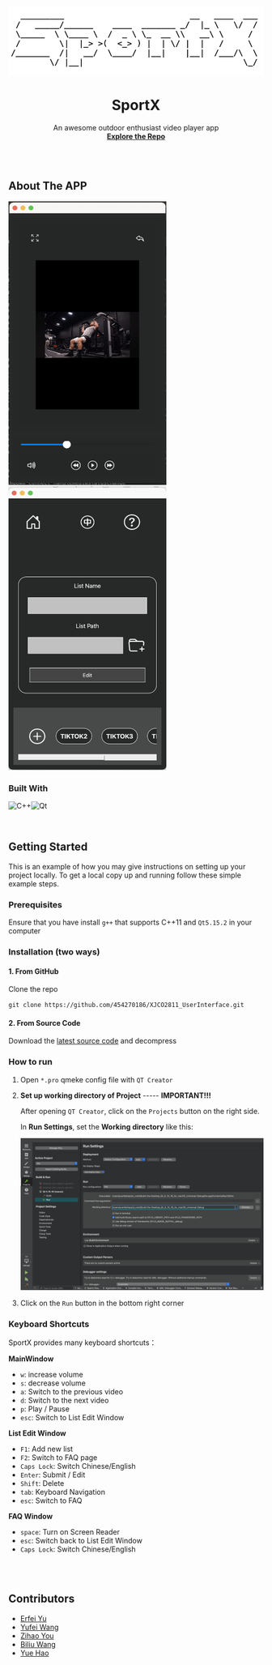 <!-- PROJECT LOGO -->
<br />

<div align="center">
  <img src="./img/logo.png" alt="Logo">
  <h1 align="center">SportX</h3>
  <p align="center">
    An awesome outdoor enthusiast video player app
    <br />
    <a href="https://github.com/454270186/XJCO2811_UserInterface"><strong>Explore the Repo</strong></a>
    <br />
  </p>


</div>

<br/>

<br/>

<!-- ABOUT THE PROJECT -->

## About The APP

<div style="display: inline-block;">
    <img src="./img/videoplayer.png" alt="mainwindow" width="312" height="560" />
	<img src="./img/listset.png" alt="listset" width="312" height="560" />
</div>





<br/>


### Built With

![C++](https://img.shields.io/badge/c++-%2300599C.svg?style=for-the-badge&logo=c%2B%2B&logoColor=white)![Qt](https://img.shields.io/badge/Qt-%23217346.svg?style=for-the-badge&logo=Qt&logoColor=white)



<br/>

<!-- GETTING STARTED -->

## Getting Started

This is an example of how you may give instructions on setting up your project locally.
To get a local copy up and running follow these simple example steps.

### Prerequisites

Ensure that you have install `g++` that supports C++11 and `Qt5.15.2` in your computer



### Installation (two ways)

#### 1. From GitHub

Clone the repo

```shell
git clone https://github.com/454270186/XJCO2811_UserInterface.git
```



#### 2. From Source Code

Download the [latest source code](https://github.com/454270186/XJCO2811_UserInterface/releases/tag/v4.0) and decompress



### How to run

1. Open `*.pro` qmeke config file with `QT Creator`

2. **Set up working directory of Project** ----- **IMPORTANT!!!**

   After opening `QT Creator`, click on the `Projects` button on the right side.

   In **Run Settings**,  set the **Working directory** like this:

   <img src="./img/setup.png" alt="setup" style="zoom:50%;" />

   

3. Click on the `Run` button in the bottom right corner



### Keyboard Shortcuts

SportX provides many keyboard shortcuts：

**MainWindow**

- `w`: increase volume
- `s`: decrease volume
- `a`: Switch to the previous video
- `d`: Switch to the next video
- `p`: Play / Pause
- `esc`: Switch to List Edit Window

**List Edit Window**

- `F1`: Add new list
- `F2`: Switch to FAQ page
- `Caps Lock`: Switch Chinese/English
- `Enter`: Submit / Edit
- `Shift`: Delete
- `tab`: Keyboard Navigation
- `esc`: Switch to FAQ

**FAQ Window**

- `space`: Turn on Screen Reader
- `esc`: Switch back to List Edit Window
- `Caps Lock`: Switch Chinese/English



<br/>

<br/>

<!-- CONTRIBUTING -->

## Contributors

- [Erfei Yu](https://github.com/454270186)
- [Yufei Wang](https://github.com/Deck-Wang416)
- [Zihao You](https://github.com/romanticthemeRT)
- [Biliu Wang](https://github.com/Bi666)
- [Yue Hao](https://github.com/HaoYue201587216)